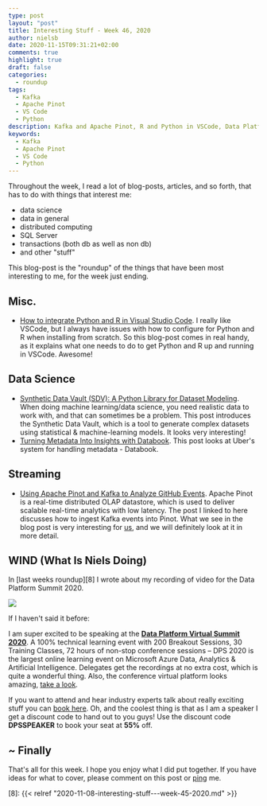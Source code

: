 ```yaml
---
type: post
layout: "post"
title: Interesting Stuff - Week 46, 2020
author: nielsb
date: 2020-11-15T09:31:21+02:00
comments: true
highlight: true
draft: false
categories:
  - roundup
tags:
  - Kafka
  - Apache Pinot
  - VS Code
  - Python
description: Kafka and Apache Pinot, R and Python in VSCode, Data Platform Summit 2020, and other interesting topics!
keywords:
  - Kafka
  - Apache Pinot
  - VS Code
  - Python   
---
```


Throughout the week, I read a lot of blog-posts, articles, and so forth, that has to do with things that interest me:

* data science
* data in general
* distributed computing
* SQL Server
* transactions (both db as well as non db)
* and other "stuff"

This blog-post is the "roundup" of the things that have been most interesting to me, for the week just ending.

<!--more-->

## Misc.

* [How to integrate Python and R in Visual Studio Code][1]. I really like VSCode, but I always have issues with how to configure for Python and R when installing from scratch. So this blog-post comes in real handy, as it explains what one needs to do to get Python and R up and running in VSCode. Awesome!

## Data Science

* [Synthetic Data Vault (SDV): A Python Library for Dataset Modeling][2]. When doing machine learning/data science, you need realistic data to work with, and that can sometimes be a problem. This post introduces the Synthetic Data Vault, which is a tool to generate complex datasets using statistical & machine-learning models. It looks very interesting!
* [Turning Metadata Into Insights with Databook][3]. This post looks at Uber's system for handling metadata - Databook.

## Streaming

* [Using Apache Pinot and Kafka to Analyze GitHub Events][4]. Apache Pinot is a real-time distributed OLAP datastore, which is used to deliver scalable real-time analytics with low latency. The post I linked to here discusses how to ingest Kafka events into Pinot. What we see in the blog post is very interesting for [us](/derivco), and we will definitely look at it in more detail.

## WIND (What Is Niels Doing)

In [last weeks roundup][8] I wrote about my recording of video for the Data Platform Summit 2020.

![](/images/posts/dps_2020.png)

If I haven't said it before:

I am super excited to be speaking at the [**Data Platform Virtual Summit 2020**][5]. A 100% technical learning event with 200 Breakout Sessions, 30 Training Classes, 72 hours of non-stop conference sessions – DPS 2020 is the largest online learning event on Microsoft Azure Data, Analytics & Artificial Intelligence. Delegates get the recordings at no extra cost, which is quite a wonderful thing. Also, the conference virtual platform looks amazing, [take a look][6].

If you want to attend and hear industry experts talk about really exciting stuff you can [book here][7]. Oh, and the coolest thing is that as I am a speaker I get a discount code to hand out to you guys! Use the discount code **DPSSPEAKER** to book your seat at **55%** off.

## ~ Finally

That's all for this week. I hope you enjoy what I did put together. If you have ideas for what to cover, please comment on this post or [ping][ma] me.

[ma]: mailto:niels.it.berglund@gmail.com
[mp]: https://blog.acolyer.org
[iq]: https://www.infoq.com/
[ew]: http://sqlonice.com/
[re]: http://blog.revolutionanalytics.com
[sqsk]: https://www.sqlskills.com
[mdaveyblog]: https://mdavey.wordpress.com/
[charlblog]: https://charlla.com/

[jovpop]: https://twitter.com/JovanPop_MSFT
[bobw]: https://twitter.com/bobwardms
[revod]: https://twitter.com/revodavid
[lonny]: https://twitter.com/sqL_handLe
[ewtw]: https://twitter.com/sqlOnIce
[buckw]: https://twitter.com/BuckWoodyMSFT
[mattw]: https://twitter.com/matthewwarren
[murba]: https://twitter.com/muratdemirbas
[daveda]: https://twitter.com/davidthecoder
[adcol]: https://twitter.com/adriancolyer
[jesrod]: https://twitter.com/jrdothoughts
[tomaz]: https://twitter.com/tomaz_tsql
[dataart]: https://twitter.com/dataartisans
[luis]: https://twitter.com/luis_de_sousa
[benstop]: https://twitter.com/benstopford
[conflu]: https://twitter.com/confluentinc
[tylert]: https://twitter.com/tyler_treat
[andrewng]: https://twitter.com/AndrewYNg
[lawr]: https://twitter.com/bytezn
[jue]: https://twitter.com/b0rk
[yan]: https://twitter.com/theburningmonk
[danny]: https://twitter.com/g9yuayon
[rmoff]: https://twitter.com/rmoff
[ryansw]: https://twitter.com/ryanswanstrom
[pabloc]: https://twitter.com/pabloc_ds
[mklep]: https://twitter.com/martinkl
[mdavey]: https://twitter.com/matt_davey
[jboner]: https://twitter.com/jboner
[joeduff]: https://twitter.com/funcOfJoe
[charl]: https://twitter.com/charllamprecht
[dbricks]: https://twitter.com/databricks
[adsit]: https://twitter.com/SitnikAdam
[vicky]: https://twitter.com/vickyharp
[dscentral]: https://twitter.com/DataScienceCtrl
[natemc]: https://twitter.com/natemcmaster
[ads]: https://twitter.com/azuredatastudio
[travw]: https://twitter.com/radtravis
[emilk]: https://twitter.com/IsTheArchitect


[1]: https://towardsdatascience.com/how-to-integrate-python-and-r-in-visual-studio-code-496a47c90422
[2]: https://towardsdatascience.com/synthetic-data-vault-sdv-a-python-library-for-dataset-modeling-b48c406e7398
[3]: https://eng.uber.com/metadata-insights-databook/
[4]: https://medium.com/apache-pinot-developer-blog/using-apache-pinot-and-kafka-to-analyze-github-events-93cdcb57d5f7
[5]: https://dataplatformgeeks.com/dps2020/
[6]: https://www.linkedin.com/posts/amitbansal2010_dps2020-sqlserver-powerbi-activity-6728885748755374080-a8QL/
[7]: https://dataplatformgeeks.com/dps2020/booking/
[8]: {{< relref "2020-11-08-interesting-stuff---week-45-2020.md" >}}

